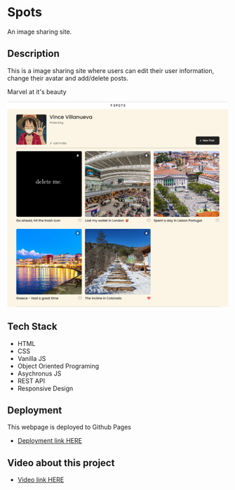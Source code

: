 # Spots

An image sharing site.

## Description

This is a image sharing site where users can edit their user information, change their avatar and add/delete posts.

Marvel at it's beauty

![Image of Spots page.](./src/images/spots-page-v2.png)

## Tech Stack

- HTML
- CSS
- Vanilla JS
- Object Oriented Programing
- Asychronus JS
- REST API
- Responsive Design

## Deployment

This webpage is deployed to Github Pages

- [Deployment link HERE](https://yourdevvince.github.io/se_project_spots/)

## Video about this project

- [Video link HERE](https://drive.google.com/file/d/1YBmm6qzwT5wQ4oH3fVveG4KQ5HIKU17c/view?usp=sharing)
